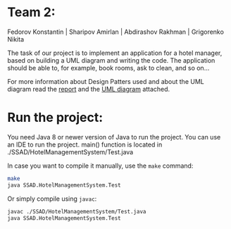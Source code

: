 # Team 2:
Fedorov Konstantin | Sharipov Amirlan | Abdirashov Rakhman | Grigorenko Nikita

The task of our project is to implement an application for a hotel
manager, based on building a UML diagram and writing the code. The
application should be able to, for example, book rooms, ask to clean,
and so on...

For more information about Design Patters used and about the UML diagram read the [report](./HotelManagmentSystemREPORT.pdf) and the [UML diagram](./HotelManagmentSystemUML.pdf) attached.

# Run the project:
You need Java 8 or newer version of Java to run the project.
You can use an IDE to run the project. main() function is located in ./SSAD/HotelManagementSystem/Test.java

In case you want to compile it manually, use the `make` command:
```bash
make
java SSAD.HotelManagementSystem.Test
```

Or simply compile using `javac`:
```bash
javac ./SSAD/HotelManagementSystem/Test.java
java SSAD.HotelManagementSystem.Test
```